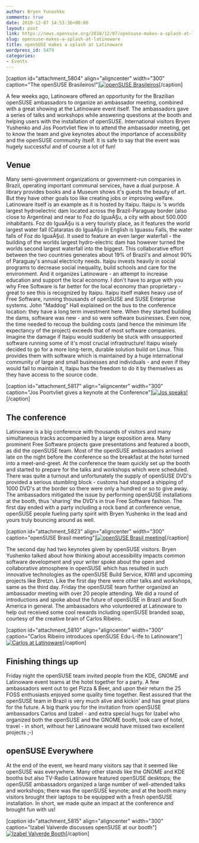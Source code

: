 ```yaml
---
author: Bryen Yunashko
comments: true
date: 2010-12-07 14:53:36+00:00
layout: post
link: https://news.opensuse.org/2010/12/07/opensuse-makes-a-splash-at-latinoware/
slug: opensuse-makes-a-splash-at-latinoware
title: openSUSE makes a splash at Latinoware
wordpress_id: 5479
categories:
- Events
---
```


[caption id="attachment_5804" align="aligncenter" width="300" caption="The openSUSE Brasileiros!"][![openSUSE Brasileiros](/wp-content/uploads/2010/12/openSUSE-Brasil-Group-DSC00240.jpg)](http://news.opensuse.org/2010/12/07/opensuse-makes-a-splash-at-latinoware/sony-dsc/)[/caption]

A few weeks ago, Latinoware offered an opportunity for the Brazilian openSUSE ambassadors to organize an ambassador meeting, combined with a great showing at the Latinoware event itself. The ambassadors gave a series of talks and workshops while answering questions at the booth and helping users with the installation of openSUSE. International visitors Bryen Yushenko and Jos Poortvliet flew in to attend the ambassador meeting, get to know the team and give keynotes about the importance of accessibility and the openSUSE community itself. It is safe to say that the event was hugely successful and of course a lot of fun!

<!-- more -->


## Venue


Many semi-government organizations or government-run companies in Brazil, operating important communal services, have a dual purpose. A library provides books and a Museum shows it's guests the beauty of art. But they have other goals too like creating jobs or improving welfare. Latinoware itself is an example as it is hosted by Itaipu. Itaipu is 's worlds largest hydroelectric dam located across the Brazil-Paraguay border (also close to Argentina) and near to Foz do IguaÃ§u, a city with about 500.000 inhabitants. Foz do IguaÃ§u is a very touristy place, as it features the world largest water fall (Cataratas do IguaÃ§u in English is Iguassu Falls, the water falls of Foz do IguaÃ§u). It used to feature an even larger waterfall - the building of the worlds largest hydro-electric dam has however turned the worlds second largest waterfall into the biggest. This collaborative effort between the two countries generates about 19% of Brazil's and almost 90% of Paraguay's annual electricity needs. Itaipu invests heavily in social programs to decrease social  inequality, build schools and care for the environment. And it organizes Latinoware - an attempt to increase education and support the local economy. I don't have to argue with you why Free Software is far better for the local economy than proprietary - great to see this is recognized by Itaipu. Itaipu itself makes heavy use of Free Software, running thousands of openSUSE and SUSE Enterprise systems. John "Maddog" Hall explained on the bus to the conference location: they have a long term investment here. When they started building the dams, software was new - and so were software businesses. Even now, the time needed to recoup the building costs (and hence the minimum life expectancy of the project) exceeds that of most software companies. Imagine the damage if Itaipu would suddenly be stuck with unsupported software running some of it's most crucial infrastructure! Itaipu wisely decided to go for a more long-term, durable solution build on Linux. This provides them with software which is maintained by a huge international community of large and small businesses and individuals - and even if they would fail to maintain it, Itaipu has the freedom to do it by themselves as they have access to the source code.

[caption id="attachment_5817" align="aligncenter" width="300" caption="Jos Poortvliet gives a keynote at the Conference"][![Jos speaks!](/wp-content/uploads/2010/12/Jos-DSC00137.jpg)](http://news.opensuse.org/2010/12/07/opensuse-makes-a-splash-at-latinoware/sony-dsc-5/)[/caption]


## The conference


Latinoware is a big conference with thousands of visitors and many simultaneous tracks accompanied by a large exposition area. Many prominent Free Software projects gave presentations and featured a booth, as did the openSUSE team. Most of the openSUSE ambassadors arrived late on the night before the conference so the breakfast at the hotel turned into a meet-and-greet. At the conference the team quickly set up the booth and started to prepare for the talks and workshops which were scheduled. There was quite a turnout and unfortunately the supply of openSUSE DVD's provided a serious stumbling block - customs had stopped a shipping of 1000 DVD's at the border so there were only a hundred or so to give away. The ambassadors mitigated the issue by performing openSUSE installations at the booth, thus 'sharing' the DVD's in true Free Software fashion. The first day ended with a party including a rock band at conference venue, openSUSE people fueling party spirit with Bryen Yushenko in the lead and yours truly bouncing around as well.

[caption id="attachment_5823" align="aligncenter" width="300" caption="openSUSE Brasil meeting"][![openSUSE Brasil meeting](/wp-content/uploads/2010/12/oS-Brazil-meeting-DSC00235.jpg)](http://news.opensuse.org/2010/12/07/opensuse-makes-a-splash-at-latinoware/sony-dsc-7/)[/caption]

The second day had two keynotes given by openSUSE visitors. Bryen Yushenko talked about how thinking about accessibility impacts common software development and your writer spoke about the open and collaborative atmosphere in openSUSE which has resulted in such innovative technologies as the openSUSE Build Service, KIWI and upcoming projects like Bretzn. Like the first day there were other talks and workshops, same as the third day. Friday the openSUSE team further organized an ambassador meeting with over 20 people attending. We did a round of introductions and spoke about the future of openSUSE in Brazil and South America in general. The ambassadors who volunteered at Latinoware to help out received some cool rewards including openSUSE branded soap, courtesy of the creative brain of Carlos Ribeiro.

[caption id="attachment_5810" align="aligncenter" width="300" caption="Carlos Ribeiro introduces openSUSE Edu-L-Ife to Latinoware"][![Carlos at Latinoware](/wp-content/uploads/2010/12/Carlos-DSC00197.jpg)](http://news.opensuse.org/2010/12/07/opensuse-makes-a-splash-at-latinoware/sony-dsc-2/)[/caption]


## Finishing things up


Friday night the openSUSE team invited people from the KDE, GNOME and Latinoware event teams at the hotel together for a party. A few ambassadors went out to get Pizza & Beer, and upon their return the 25 FOSS enthusiasts enjoyed some quality time together. Rest assured that the openSUSE team in Brazil is very much alive and kickin' and has great plans for the future. A big thank you for the invitation from openSUSE ambassadors Carlos and Izabel - and extra special hugs for Izabel who organized both the openSUSE and the GNOME booth, took care of hotel, travel - in short, without her Latinoware would have missed two excellent projects ;-)


## openSUSE Everywhere


At the end of the event, we heard many visitors say that it seemed like openSUSE was everywhere. Many other stands like the GNOME and KDE booths but also TV-Radio Latinoware featured openSUSE desktops; the openSUSE ambassadors organized a large number of well-attended talks and workshops; there was the openSUSE keynote; and at the booth many visitors brought their laptops to be equipped with a fresh openSUSE installation. In short, we made quite an impact at the conference and brought fun with us!

[caption id="attachment_5815" align="aligncenter" width="300" caption="Izabel Valverde discusses openSUSE at our booth"][![Izabel Valverde Booth](/wp-content/uploads/2010/12/Izabel-DSC00063.jpg)](http://news.opensuse.org/2010/12/07/opensuse-makes-a-splash-at-latinoware/sony-dsc-4/)[/caption]
